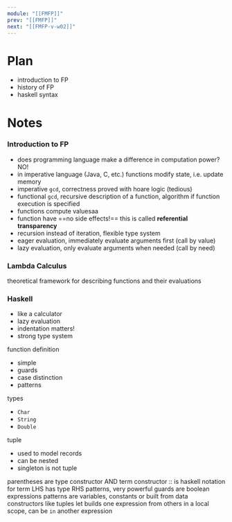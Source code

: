 ```yaml
---
module: "[[FMFP]]"
prev: "[[FMFP]]"
next: "[[FMFP-v-w02]]"
---
```


# Plan
- introduction to FP
- history of FP
- haskell syntax

# Notes

### Introduction to FP
- does programming language make a difference in computation power? NO!
- in imperative language (Java, C, etc.) functions modify state, i.e. update memory
- imperative `gcd`, correctness proved with hoare logic (tedious)
- functional `gcd`, recursive description of a function, algorithm if function execution is specified
- functions compute valuesaa
- function have ==no side effects!== this is called **referential transparency**
- recursion instead of iteration, flexible type system
- eager evaluation, immediately evaluate arguments first (call by value)
- lazy evaluation, only evaluate arguments when needed (call by need)


### Lambda Calculus
theoretical framework for describing functions and their evaluations


### Haskell
- like a calculator
- lazy evaluation
- indentation matters!
- strong type system

function definition
- simple
- guards
- case distinction
- patterns

types
- `Char`
- `String`
- `Double`

tuple
- used to model records
- can be nested
- singleton is not tuple


parentheses are type constructor AND term constructor
:: is haskell notation for term LHS has type RHS
patterns, very powerful
guards are boolean expressions
patterns are variables, constants or built from data constructors like tuples
let builds one expression from others in a local scope, can be `in` another expression

